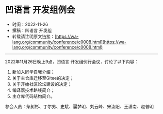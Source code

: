 # 凹语言 开发组例会

- 时间：2022-11-26
- 撰稿：凹语言 开发组
- 转载请注明原文链接：[https://wa-lang.org/community/conference/c0008.html](https://wa-lang.org/community/conference/c0008.html)

---

2022年11月26日晚上9点，凹语言 开发组例行会议，讨论了以下内容：

1. 新加入同学自我介绍；
1. 关于主仓库迁移至Gitee的决定；
1. 关于开始社区论坛建设的决定；
1. 编译器技术路线简介；
1. 主仓库代码结构简介。

参会人员：柴树杉、丁尔男、史斌、扈梦明、刘云峰、宋汝阳、王潇南、赵普明